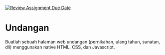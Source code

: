 [![Review Assignment Due Date](https://classroom.github.com/assets/deadline-readme-button-22041afd0340ce965d47ae6ef1cefeee28c7c493a6346c4f15d667ab976d596c.svg)](https://classroom.github.com/a/fI1ZZ4qe)
# Undangan

Buatlah sebuah halaman web undangan (pernikahan, ulang tahun, sunatan, dll) menggunakan native HTML, CSS, dan Javascript.